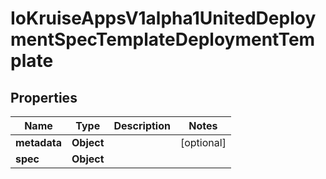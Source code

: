 
# IoKruiseAppsV1alpha1UnitedDeploymentSpecTemplateDeploymentTemplate

## Properties
Name | Type | Description | Notes
------------ | ------------- | ------------- | -------------
**metadata** | **Object** |  |  [optional]
**spec** | **Object** |  | 



